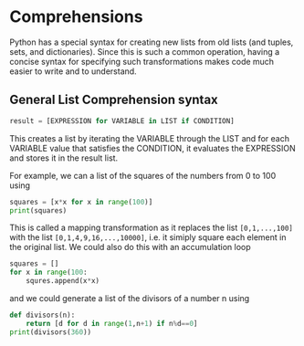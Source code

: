 # Comprehensions
Python has a special syntax for creating new lists from old lists (and tuples, sets, and dictionaries).
Since this is such a common operation, having a concise syntax for specifying such transformations
makes code much easier to write and to understand.

## General List Comprehension syntax
``` python
result = [EXPRESSION for VARIABLE in LIST if CONDITION]
```
This creates a list by iterating the VARIABLE through the LIST
and for each VARIABLE value that satisfies the CONDITION,
it evaluates the EXPRESSION and stores it in the result list.

For example, we can a list of the squares of the numbers from 0 to 100 using
``` python
squares = [x*x for x in range(100)]
print(squares)
```
This is called a mapping transformation as it replaces the list ```[0,1,...,100]```
with the list ```[0,1,4,9,16,...,10000]```, i.e. it simiply square each element in the original list.
We could also do this with an accumulation loop
``` python
squares = []
for x in range(100:
    squres.append(x*x)
```


and we could generate a list of the divisors of a number n using
``` python
def divisors(n):
    return [d for d in range(1,n+1) if n%d==0]
print(divisors(360))
```

